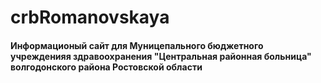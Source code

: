 # crbRomanovskaya

#### Информационый сайт для Муницепального бюджетного учрежденияя здравоохранения "Центральная районная больница" волгодонского района Ростовской области
